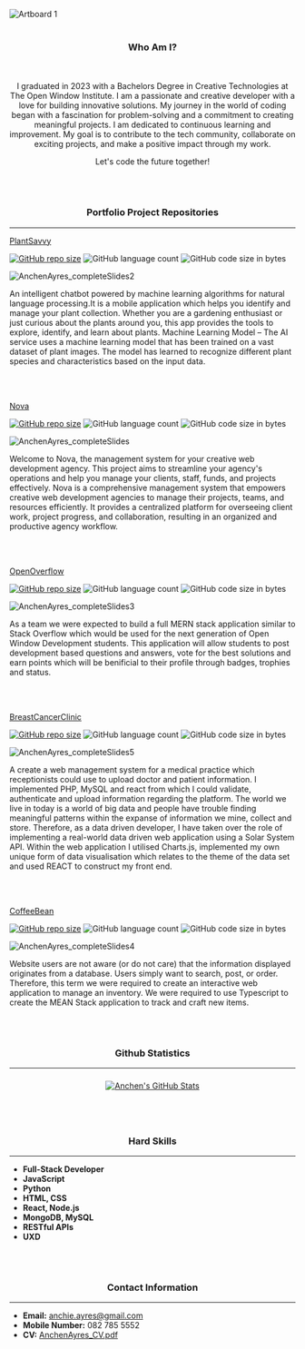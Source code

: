 ![Artboard 1](https://github.com/anchenayres/anchenAyres/assets/91013859/aba0a962-ff1f-4f65-a0c8-ec2f1eea5375)
<br></br>
<div align="center">
  
### Who Am I?
<br></br>
I graduated in 2023 with a Bachelors Degree in Creative Technologies at The Open Window Institute. I am a passionate and creative developer with a love for building innovative solutions. My journey in the world of coding began with a fascination for problem-solving and a commitment to creating meaningful projects. I am dedicated to continuous learning and improvement. My goal is to contribute to the tech community, collaborate on exciting projects, and make a positive impact through my work.

Let's code the future together!

</div>

<br></br>

<div align="center">
  
### Portfolio Project Repositories
---
</div>

[PlantSavvy](https://github.com/anchenayres/PlantSavvy.git)
 
[![GitHub repo size](https://img.shields.io/github/repo-size/anchenayres/PlantSavvy)](https://github.com/anchenayres/PlantSavvy)
![GitHub language count](https://img.shields.io/github/languages/count/anchenayres/PlantSavvy)
![GitHub code size in bytes](https://img.shields.io/github/languages/code-size/anchenayres/PlantSavvy)

 ![AnchenAyres_completeSlides2](https://github.com/anchenayres/anchenAyres/assets/91013859/ca17125f-8f45-47d2-bf0a-991a66b6ae58)
 
An intelligent chatbot powered by machine learning algorithms for natural language processing.It is a mobile application which helps you identify and manage your plant collection. Whether you are a gardening enthusiast or just curious about the plants around you, this app provides the tools to explore, identify, and learn about plants. Machine Learning Model – The AI service uses a machine learning model that has been trained on a vast dataset of plant images. The model has learned to recognize different plant species and characteristics based on the input data.

<br></br>

[Nova](https://github.com/xviovx/Nova.git)

[![GitHub repo size](https://img.shields.io/github/repo-size/xviovx/Nova)](https://github.com/xviovx/Nova)
![GitHub language count](https://img.shields.io/github/languages/count/xviovx/Nova)
![GitHub code size in bytes](https://img.shields.io/github/languages/code-size/xviovx/Nova)

![AnchenAyres_completeSlides](https://github.com/anchenayres/anchenAyres/assets/91013859/3d57157f-da54-47fb-a7b6-f05292bed7eb)

Welcome to Nova, the management system for your creative web development agency. This project aims to streamline your agency's operations and help you manage your clients, staff, funds, and projects effectively. Nova is a comprehensive management system that empowers creative web development agencies to manage their projects, teams, and resources efficiently. It provides a centralized platform for overseeing client work, project progress, and collaboration, resulting in an organized and productive agency workflow.

<br></br>

[OpenOverflow](https://github.com/LeandervanAarde26/openwindowoverflow.git)

[![GitHub repo size](https://img.shields.io/github/repo-size/anchenayres/termOneProject)](https://github.com/LeandervanAarde26/openwindowoverflow)
![GitHub language count](https://img.shields.io/github/languages/count/LeandervanAarde26/openwindowoverflow)
![GitHub code size in bytes](https://img.shields.io/github/languages/code-size/LeandervanAarde26/openwindowoverflow)

![AnchenAyres_completeSlides3](https://github.com/anchenayres/anchenAyres/assets/91013859/9172a7b1-2a90-4812-9062-1195046ad788)

As a team we were expected to build a full MERN stack application similar to Stack Overflow which would be used for the next generation of Open Window Development students. This application will allow students to post development based questions and answers, vote for the best solutions and earn points which will be benificial to their profile through badges, trophies and status.

<br></br>

[BreastCancerClinic](https://github.com/anchenayres/medical_term2.git)

[![GitHub repo size](https://img.shields.io/github/repo-size/anchenayres/termOneProject)](https://github.com/anchenayres/medical_term2.git)
![GitHub language count](https://img.shields.io/github/languages/count/anchenayres/medical_term2)
![GitHub code size in bytes](https://img.shields.io/github/languages/code-size/anchenayres/medical_term2)

![AnchenAyres_completeSlides5](https://github.com/anchenayres/anchenAyres/assets/91013859/a62524c4-7af5-4e96-b3f9-99d9200f0754)

A create a web management system for a medical practice which receptionists could use to upload doctor and patient information. I implemented PHP, MySQL and react from which I could validate, authenticate and upload information regarding the platform. The world we live in today is a world of big data and people have trouble finding meaningful patterns within the expanse of information we mine, collect and store. Therefore, as a data driven developer, I have taken over the role of implementing a real-world data driven web application using a Solar System API. Within the web application I utilised Charts.js, implemented my own unique form of data visualisation which relates to the theme of the data set and used REACT to construct my front end.

<br></br>

[CoffeeBean](https://github.com/anchenayres/termOneProject.git)
 
[![GitHub repo size](https://img.shields.io/github/repo-size/anchenayres/termOneProject)](https://github.com/anchenayres/termOneProject)
![GitHub language count](https://img.shields.io/github/languages/count/anchenayres/termOneProject)
![GitHub code size in bytes](https://img.shields.io/github/languages/code-size/anchenayres/termOneProject)

![AnchenAyres_completeSlides4](https://github.com/anchenayres/anchenAyres/assets/91013859/0164f060-5a5d-4d8b-830f-c72ef1b01ff8)

Website users are not aware (or do not care) that the information displayed originates from a database. Users simply want to search, post, or order. Therefore, this term we were required to create an interactive web application to manage an inventory. We were required to use Typescript to create the MEAN Stack application to track and craft new items.




<br></br>

<div align="center">

### Github Statistics

---

<a href="https://github.com/anchenayres">
  <img align="center" style="margin:0.5rem" src="https://github-readme-stats.vercel.app/api?username=anchenayres&show_icons=true&line_height=27&count_private=true&title_color=b3b7e4&text_color=f4829c&icon_color=b3b7e4&bg_color=ffffff" alt="Anchen's GitHub Stats" />
</a>

<br></br>
  
### Hard Skills

---

</div>

- **Full-Stack Developer**
- **JavaScript**
- **Python**
- **HTML, CSS**
- **React, Node.js**
- **MongoDB, MySQL**
- **RESTful APIs**
- **UXD**

 <br></br>

<div align="center">
  
### Contact Information

--- 

</div>

- **Email:** anchie.ayres@gmail.com
- **Mobile Number:** 082 785 5552
- **CV:** [AnchenAyres_CV.pdf](https://github.com/anchenayres/anchenAyres/files/13880853/AnchenAyres_CV.pdf)


<!--
**anchenayres/anchenAyres** is a ✨ _special_ ✨ repository because its `README.md` (this file) appears on your GitHub profile.

Here are some ideas to get you started:

- 🔭 I’m currently working on ...
- 🌱 I’m currently learning ...
- 👯 I’m looking to collaborate on ...
- 🤔 I’m looking for help with ...
- 💬 Ask me about ...
- 📫 How to reach me: ...
- 😄 Pronouns: ...
- ⚡ Fun fact: ...
-->
